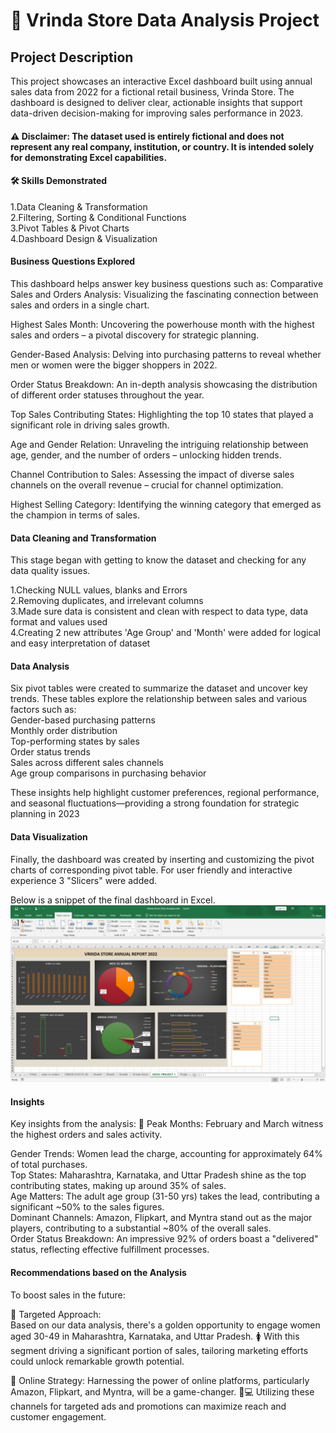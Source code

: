 # 🏪 Vrinda Store Data Analysis Project
## Project Description
This project showcases an interactive Excel dashboard built using annual sales data from 2022 for a fictional retail business, Vrinda Store. The dashboard is designed to deliver clear, actionable insights that support data-driven decision-making for improving sales performance in 2023.

#### ⚠️ Disclaimer: The dataset used is entirely fictional and does not represent any real company, institution, or country. It is intended solely for demonstrating Excel capabilities.

#### 🛠️ Skills Demonstrated
1.Data Cleaning & Transformation <br>
2.Filtering, Sorting & Conditional Functions <br>
3.Pivot Tables & Pivot Charts <br>
4.Dashboard Design & Visualization <br>

#### Business Questions Explored
This dashboard helps answer key business questions such as:
Comparative Sales and Orders Analysis: Visualizing the fascinating connection between sales and orders in a single chart.

Highest Sales Month: Uncovering the powerhouse month with the highest sales and orders – a pivotal discovery for strategic planning.

Gender-Based Analysis: Delving into purchasing patterns to reveal whether men or women were the bigger shoppers in 2022.

Order Status Breakdown: An in-depth analysis showcasing the distribution of different order statuses throughout the year.

Top Sales Contributing States: Highlighting the top 10 states that played a significant role in driving sales growth.

Age and Gender Relation: Unraveling the intriguing relationship between age, gender, and the number of orders – unlocking hidden trends.

Channel Contribution to Sales: Assessing the impact of diverse sales channels on the overall revenue – crucial for channel optimization.

Highest Selling Category: Identifying the winning category that emerged as the champion in terms of sales.

#### Data Cleaning and Transformation
This stage began with getting to know the dataset and checking for any data quality issues.

1.Checking NULL values, blanks and Errors <br>
2.Removing duplicates, and irrelevant columns <br>
3.Made sure data is consistent and clean with respect to data type, data format and values used <br>
4.Creating 2 new attributes 'Age Group' and 'Month' were added for logical and easy interpretation of dataset <br>

#### Data Analysis
Six pivot tables were created to summarize the dataset and uncover key trends. These tables explore the relationship between sales and various factors such as: <br>
Gender-based purchasing patterns <br>
Monthly order distribution <br>
Top-performing states by sales <br>
Order status trends <br>
Sales across different sales channels <br>
Age group comparisons in purchasing behavior <br>

These insights help highlight customer preferences, regional performance, and seasonal fluctuations—providing a strong foundation for strategic planning in 2023
#### Data Visualization
Finally, the dashboard was created by inserting and customizing the pivot charts of corresponding pivot table. For user friendly and interactive experience 3 "Slicers" were added. <br>

Below is a snippet of the final dashboard in Excel.
![image alt](https://github.com/mujahedahmed028/Excel-dashboard-project-2024/blob/e77b17ebd986f4ed9fa17f237f764a9ca1847d28/Screenshot%202025-08-04%20103830.png)


#### Insights
Key insights from the analysis: 📅 Peak Months: February and March witness the highest orders and sales activity. <br>

Gender Trends: Women lead the charge, accounting for approximately 64% of total purchases. <br>
Top States: Maharashtra, Karnataka, and Uttar Pradesh shine as the top contributing states, making up around 35% of sales. <br>
Age Matters: The adult age group (31-50 yrs) takes the lead, contributing a significant ~50% to the sales figures. <br>
Dominant Channels: Amazon, Flipkart, and Myntra stand out as the major players, contributing to a substantial ~80% of the overall sales. <br>
Order Status Breakdown: An impressive 92% of orders boast a "delivered" status, reflecting effective fulfillment processes. <br>

#### Recommendations based on the Analysis
To boost sales in the future:

🎯 Targeted Approach:<br>
Based on our data analysis, there's a golden opportunity to engage women aged 30-49 in Maharashtra, Karnataka, and Uttar Pradesh. 🚺 With this segment driving a significant portion of sales, tailoring marketing efforts could unlock remarkable growth potential.

📱 Online Strategy: Harnessing the power of online platforms, particularly Amazon, Flipkart, and Myntra, will be a game-changer. 🛒💻 Utilizing these channels for targeted ads and promotions can maximize reach and customer engagement.
